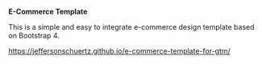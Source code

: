 **E-Commerce Template**

This is a simple and easy to integrate e-commerce design template based on Bootstrap 4.

https://jeffersonschuertz.github.io/e-commerce-template-for-gtm/
